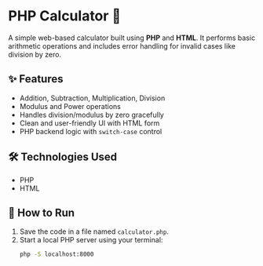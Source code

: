 # PHP Calculator 🔢
A simple web-based calculator built using **PHP** and **HTML**. It performs basic arithmetic operations and includes error handling for invalid cases like division by zero.
## ✨ Features
- Addition, Subtraction, Multiplication, Division
- Modulus and Power operations
- Handles division/modulus by zero gracefully
- Clean and user-friendly UI with HTML form
- PHP backend logic with `switch-case` control
## 🛠️ Technologies Used
- PHP
- HTML
## 🚀 How to Run
1. Save the code in a file named `calculator.php`.
2. Start a local PHP server using your terminal:
   ```bash
   php -S localhost:8000
